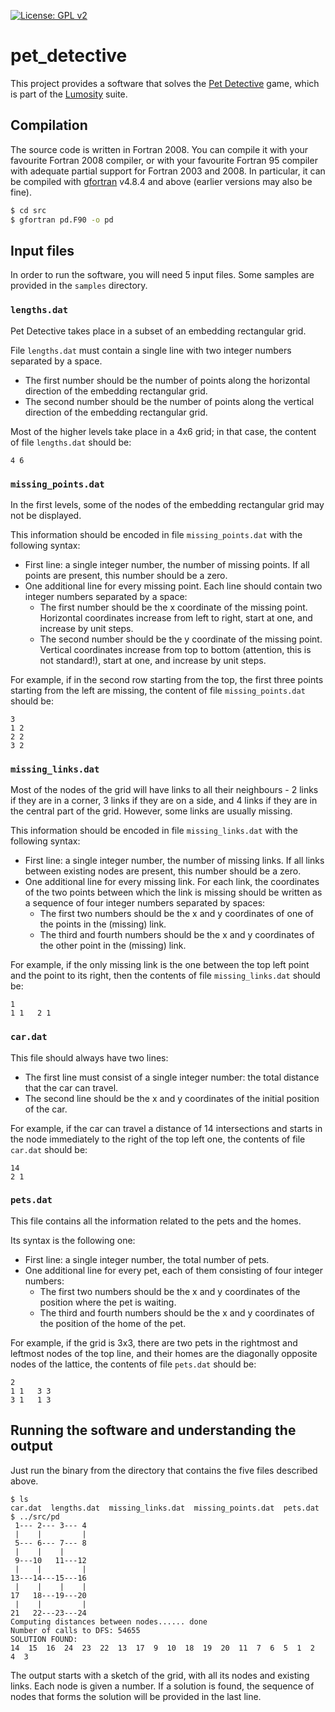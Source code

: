 [![License: GPL v2](https://img.shields.io/badge/License-GPL%20v2-blue.svg)](https://www.gnu.org/licenses/old-licenses/gpl-2.0.en.html)

# pet_detective
This project provides a software that solves the
[Pet Detective](https://www.lumosity.com/press/news/en-blog/2017/5/17/pet-detective-behind-the-game)
game,
which is part of the [Lumosity](https://www.lumosity.com/) suite.

## Compilation
The source code is written in Fortran 2008.
You can compile it with your favourite Fortran 2008 compiler,
or with your favourite Fortran 95 compiler
with adequate partial support for Fortran 2003 and 2008.
In particular, it can be compiled with
[gfortran](https://gcc.gnu.org/wiki/GFortran) v4.8.4 and above
(earlier versions may also be fine).
```bash
$ cd src
$ gfortran pd.F90 -o pd
```
## Input files
In order to run the software, you will need 5 input files.
Some samples are provided in the `samples` directory.

### `lengths.dat`
Pet Detective takes place in a subset
of an embedding rectangular grid.

File `lengths.dat` must contain a single line
with two integer numbers separated by a space.
* The first number should be the number of points
along the horizontal direction of the embedding rectangular grid.
* The second number should be the number of points
along the vertical direction of the embedding rectangular grid.

Most of the higher levels take place in a 4x6 grid;
in that case, the content of file `lengths.dat` should be:
```
4 6
```

### `missing_points.dat`
In the first levels,
some of the nodes of the embedding rectangular grid
may not be displayed.

This information should be encoded in file `missing_points.dat`
with the following syntax:
* First line: a single integer number, the number of missing points.
If all points are present, this number should be a zero.
* One additional line for every missing point.
Each line should contain two integer numbers separated by a space:
   * The first number should be the x coordinate of the missing point.
Horizontal coordinates increase from left to right,
start at one, and increase by unit steps.
   * The second number should be the y coordinate of the missing point.
Vertical coordinates increase from top to bottom
(attention, this is not standard!),
start at one, and increase by unit steps.

For example, if in the second row starting from the top,
the first three points starting from the left are missing,
the content of file `missing_points.dat` should be:
```
3
1 2
2 2
3 2
```

### `missing_links.dat`
Most of the nodes of the grid will have links to all their neighbours -
2 links if they are in a corner, 3 links if they are on a side,
and 4 links if they are in the central part of the grid.
However, some links are usually missing.

This information should be encoded in file `missing_links.dat`
with the following syntax:
* First line: a single integer number, the number of missing links.
If all links between existing nodes are present,
this number should be a zero.
* One additional line for every missing link.
For each link, the coordinates of the two points
between which the link is missing should be written
as a sequence of four integer numbers separated by spaces:
   * The first two numbers should be the x and y coordinates
   of one of the points in the (missing) link.
   * The third and fourth numbers should be the x and y coordinates
   of the other point in the (missing) link.

For example, if the only missing link is
the one between the top left point and the point to its right,
then the contents of file `missing_links.dat` should be:
```
1
1 1   2 1
```

### `car.dat`
This file should always have two lines:
* The first line must consist of a single integer number:
the total distance that the car can travel.
* The second line should be the x and y coordinates
of the initial position of the car.

For example, if the car can travel a distance of 14 intersections
and starts in the node immediately to the right
of the top left one, the contents of file `car.dat` should be:
```
14
2 1
```

### `pets.dat`
This file contains all the information
related to the pets and the homes.

Its syntax is the following one:
* First line: a single integer number, the total number of pets.
* One additional line for every pet,
each of them consisting of four integer numbers:
   * The first two numbers should be the x and y coordinates
   of the position where the pet is waiting.
   * The third and fourth numbers should be the x and y coordinates
   of the position of the home of the pet.

For example, if the grid is 3x3,
there are two pets in the rightmost and leftmost nodes of the top line,
and their homes are the diagonally opposite nodes of the lattice,
the contents of file `pets.dat` should be:
```
2
1 1   3 3
3 1   1 3
```

## Running the software and understanding the output
Just run the binary from the directory
that contains the five files described above.
```
$ ls
car.dat  lengths.dat  missing_links.dat  missing_points.dat  pets.dat
$ ../src/pd
 1--- 2--- 3--- 4
 |    |         |
 5--- 6--- 7--- 8
 |    |    |     
 9---10   11---12
 |    |         |
13---14---15---16
 |    |    |    |
17   18---19---20
 |    |         |
21   22---23---24
Computing distances between nodes...... done
Number of calls to DFS: 54655
SOLUTION FOUND:
14  15  16  24  23  22  13  17  9  10  18  19  20  11  7  6  5  1  2  4  3
```
The output starts with a sketch of the grid,
with all its nodes and existing links.
Each node is given a number.
If a solution is found, the sequence of nodes
that forms the solution will be provided in the last line.
